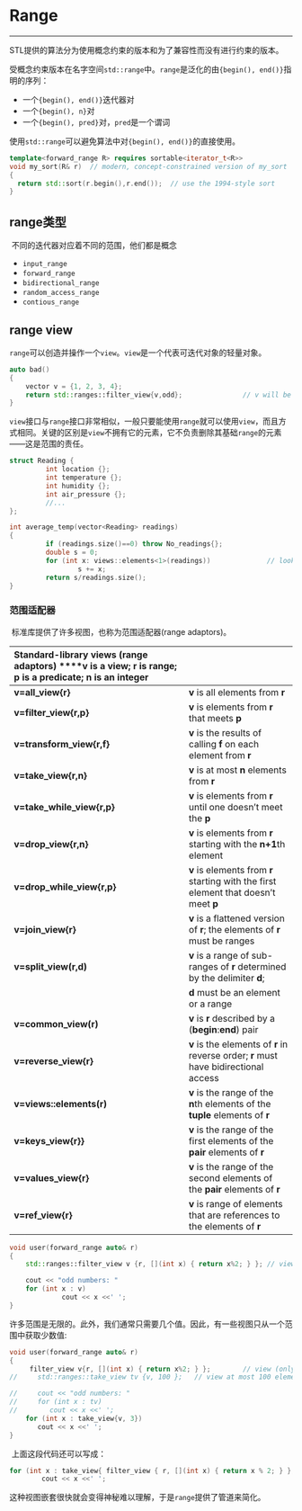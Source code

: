 # Range

---

​		STL提供的算法分为使用概念约束的版本和为了兼容性而没有进行约束的版本。

​		受概念约束版本在名字空间`std::range`中。`range`是泛化的由``{begin(), end()}``指明的序列：

- 一个`{begin(), end()}`迭代器对
- 一个`{begin(), n}`对
- 一个`{begin(), pred}`对，``pred``是一个谓词

​		使用`std::range`可以避免算法中对`{begin(), end()}`的直接使用。

```c++
template<forward_range R> requires sortable<iterator_t<R>>
void my_sort(R& r)  // modern, concept-constrained version of my_sort
{
  return std::sort(r.begin(),r.end());  // use the 1994-style sort
}
```



## range类型

​		不同的迭代器对应着不同的范围，他们都是概念

- `input_range`
- `forward_range`
- `bidirectional_range`
- `random_access_range`
- `contious_range`



## range view

​		`range`可以创造并操作一个`view`。`view`是一个代表可迭代对象的轻量对象。

```c++
auto bad()
{
 	vector v = {1, 2, 3, 4};
  	return std::ranges::filter_view{v,odd};               // v will be destroyed before the view
}
```

​		`view`接口与`range`接口非常相似，一般只要能使用`range`就可以使用`view`，而且方式相同。关键的区别是`view`不拥有它的元素，它不负责删除其基础`range`的元素——这是范围的责任。

```c++
struct Reading {
         int location {};
         int temperature {};
         int humidity {};
         int air_pressure {};
         //...
};

int average_temp(vector<Reading> readings)
{
         if (readings.size()==0) throw No_readings{};
         double s = 0;
         for (int x: views::elements<1>(readings))              // look at just the temperatures
                 s += x;
         return s/readings.size();
}
```





### 范围适配器

​		标准库提供了许多视图，也称为范围适配器(range adaptors)。



| **Standard-library views (range adaptors)** **<ranges>****v** is a **view**; **r** is **range**; **p** is a predicate; **n** is an integer |                                                              |
| :----------------------------------------------------------- | ------------------------------------------------------------ |
| **v=all_view{r}**                                            | **v** is all elements from **r**                             |
| **v=filter_view{r,p}**                                       | **v** is elements from **r** that meets **p**                |
| **v=transform_view{r,f}**                                    | **v** is the results of calling **f** on each element from **r** |
| **v=take_view{r,n}**                                         | **v** is at most **n** elements from **r**                   |
| **v=take_while_view{r,p}**                                   | **v** is elements from **r** until one doesn’t meet the **p** |
| **v=drop_view{r,n}**                                         | **v** is elements from **r** starting with the **n+1**th element |
| **v=drop_while_view{r,p}**                                   | **v** is elements from **r** starting with the first element that doesn’t meet **p** |
| **v=join_view{r}**                                           | **v** is a flattened version of **r**; the elements of **r** must be ranges |
| **v=split_view(r,d)**                                        | **v** is a range of sub-ranges of **r** determined by the delimiter **d**; |
|                                                              | **d** must be an element or a range                          |
| **v=common_view(r)**                                         | **v** is **r** described by a (**begin**:**end**) pair       |
| **v=reverse_view{r}**                                        | **v** is the elements of **r** in reverse order; **r** must have bidirectional access |
| **v=views::elements<n>(r)**                                  | **v** is the range of the **n**th elements of the **tuple** elements of **r** |
| **v=keys_view{r}}**                                          | **v** is the range of the first elements of the **pair** elements of **r** |
| **v=values_view{r}**                                         | **v** is the range of the second elements of the **pair** elements of **r** |
| **v=ref_view{r}**                                            | **v** is range of elements that are references to the elements of **r** |



```c++
void user(forward_range auto& r)
{
    std::ranges::filter_view v {r, [](int x) { return x%2; } }; // view (only) odd numbers from r

    cout << "odd numbers: "
    for (int x : v)
             cout << x <<' ';
}
```

​		许多范围是无限的。此外，我们通常只需要几个值。因此，有一些视图只从一个范围中获取少数值:

```c++
void user(forward_range auto& r)
{
     filter_view v{r, [](int x) { return x%2; } };        // view (only) odd numbers in r
//     std::ranges::take_view tv {v, 100 };   // view at most 100 element from v

//     cout << "odd numbers: "
//     for (int x : tv)
//        cout << x <<' ';
    for (int x : take_view{v, 3})
       cout << x <<' ';
}


```

​		上面这段代码还可以写成：

```c++
for (int x : take_view{ filter_view { r, [](int x) { return x % 2; } }, 3 })
        cout << x <<' ';
```

​		这种视图嵌套很快就会变得神秘难以理解，于是`range`提供了管道来简化。


